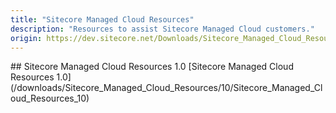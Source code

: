```yaml
---
title: "Sitecore Managed Cloud Resources"
description: "Resources to assist Sitecore Managed Cloud customers."
origin: https://dev.sitecore.net/Downloads/Sitecore_Managed_Cloud_Resources.aspx
---
```


<Card variant='outlineRaised' px={0} mb={8}>
<CardHeader>
## Sitecore Managed Cloud Resources 1.0
</CardHeader>
<CardBody>
[Sitecore Managed Cloud Resources 1.0](/downloads/Sitecore_Managed_Cloud_Resources/10/Sitecore_Managed_Cloud_Resources_10)
</CardBody>          
</Card>